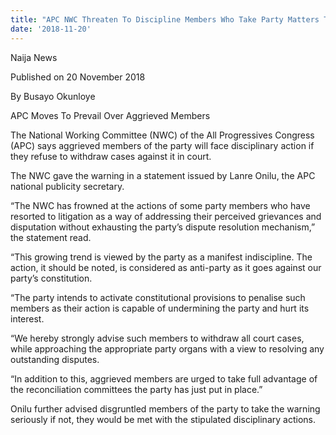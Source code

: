```yaml
---
title: "APC NWC Threaten To Discipline Members Who Take Party Matters To Court"
date: '2018-11-20'
---
```

Naija News

Published on 20 November 2018

By Busayo Okunloye

APC Moves To Prevail Over Aggrieved Members

The National Working Committee (NWC) of the All Progressives Congress (APC) says aggrieved members of the party will face disciplinary action if they refuse to withdraw cases against it in court.

The NWC gave the warning in a statement issued by Lanre Onilu, the APC national publicity secretary.

“The NWC has frowned at the actions of some party members who have resorted to litigation as a way of addressing their perceived grievances and disputation without exhausting the party’s dispute resolution mechanism,” the statement read.

“This growing trend is viewed by the party as a manifest indiscipline. The action, it should be noted, is considered as anti-party as it goes against our party’s constitution.

“The party intends to activate constitutional provisions to penalise such members as their action is capable of undermining the party and hurt its interest.

“We hereby strongly advise such members to withdraw all court cases, while approaching the appropriate party organs with a view to resolving any outstanding disputes.

“In addition to this, aggrieved members are urged to take full advantage of the reconciliation committees the party has just put in place.”

Onilu further advised disgruntled members of the party to take the warning seriously if not, they would be met with the stipulated disciplinary actions.

